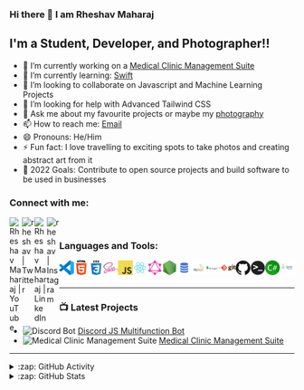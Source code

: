 ### Hi there 👋 I am Rheshav Maharaj

<!--
**RheshavMaharaj/RheshavMaharaj** is a ✨ _special_ ✨ repository because its `README.md` (this file) appears on your GitHub profile.

Here are some ideas to get you started:

- 🔭 I’m currently working on ...
- 🌱 I’m currently learning ...
- 👯 I’m looking to collaborate on ...
- 🤔 I’m looking for help with ...
- 💬 Ask me about ...
- 📫 How to reach me: ...
- 😄 Pronouns: ...
- ⚡ Fun fact: ...
-->

## I'm a Student, Developer, and Photographer!!

- 🔭 I’m currently working on a [Medical Clinic Management Suite][current]
- 🌱 I’m currently learning: [Swift](https://developer.apple.com/swift/)
- 👯 I’m looking to collaborate on Javascript and Machine Learning Projects
- 🤔 I’m looking for help with Advanced Tailwind CSS
- 💬 Ask me about my favourite projects or maybe my [photography][photography]
- 📫 How to reach me: [Email](rheshav.maharaj@outlook.com)
- 😄 Pronouns: He/Him
- ⚡ Fun fact: I love travelling to exciting spots to take photos and creating abstract art from it
- 🥅 2022 Goals: Contribute to open source projects and build software to be used in businesses

### Connect with me:

<!-- [<img align="left" alt="rheshav.com" width="22px" src="https://raw.githubusercontent.com/iconic/open-iconic/master/svg/globe.svg" />][website] -->
[<img align="left" alt="Rheshav Maharaj | YouTube" width="22px" src="https://cdn2.iconfinder.com/data/icons/social-media-2285/512/1_Youtube_colored_svg-512.png" />][youtube]
[<img align="left" alt="rheshav | Twitter" width="22px" src="https://cdn2.iconfinder.com/data/icons/social-media-2285/512/1_Twitter3_colored_svg-512.png" />][twitter]
[<img align="left" alt="Rheshav Maharaj | LinkedIn" width="22px" src="https://cdn2.iconfinder.com/data/icons/social-media-2285/512/1_Linkedin_unofficial_colored_svg-512.png" />][linkedin]
[<img align="left" alt="rheshav | Instagram" width="22px" src="https://cdn2.iconfinder.com/data/icons/social-media-2285/512/1_Instagram_colored_svg_1-512.png" />][instagram]

<br />

### Languages and Tools:

[<img align="left" alt="Visual Studio Code" width="26px" src="https://raw.githubusercontent.com/github/explore/80688e429a7d4ef2fca1e82350fe8e3517d3494d/topics/visual-studio-code/visual-studio-code.png" />][github]
[<img align="left" alt="HTML5" width="26px" src="https://raw.githubusercontent.com/github/explore/80688e429a7d4ef2fca1e82350fe8e3517d3494d/topics/html/html.png" />][github]
[<img align="left" alt="CSS3" width="26px" src="https://raw.githubusercontent.com/github/explore/80688e429a7d4ef2fca1e82350fe8e3517d3494d/topics/css/css.png" />][github]
[<img align="left" alt="Sass" width="26px" src="https://raw.githubusercontent.com/github/explore/80688e429a7d4ef2fca1e82350fe8e3517d3494d/topics/sass/sass.png" />][github]
[<img align="left" alt="JavaScript" width="26px" src="https://raw.githubusercontent.com/github/explore/80688e429a7d4ef2fca1e82350fe8e3517d3494d/topics/javascript/javascript.png" />][github]
[<img align="left" alt="React" width="26px" src="https://raw.githubusercontent.com/github/explore/80688e429a7d4ef2fca1e82350fe8e3517d3494d/topics/react/react.png" />][github]
[<img align="left" alt="GraphQL" width="26px" src="https://raw.githubusercontent.com/github/explore/80688e429a7d4ef2fca1e82350fe8e3517d3494d/topics/graphql/graphql.png" />][github]
[<img align="left" alt="Node.js" width="26px" src="https://raw.githubusercontent.com/github/explore/80688e429a7d4ef2fca1e82350fe8e3517d3494d/topics/nodejs/nodejs.png" />][github]
[<img align="left" alt="SQL" width="26px" src="https://raw.githubusercontent.com/github/explore/80688e429a7d4ef2fca1e82350fe8e3517d3494d/topics/sql/sql.png" />][github]
[<img align="left" alt="MySQL" width="26px" src="https://raw.githubusercontent.com/github/explore/80688e429a7d4ef2fca1e82350fe8e3517d3494d/topics/mysql/mysql.png" />][github]
[<img align="left" alt="MongoDB" width="26px" src="https://raw.githubusercontent.com/github/explore/80688e429a7d4ef2fca1e82350fe8e3517d3494d/topics/mongodb/mongodb.png" />][github]
[<img align="left" alt="Git" width="26px" src="https://raw.githubusercontent.com/github/explore/80688e429a7d4ef2fca1e82350fe8e3517d3494d/topics/git/git.png" />][github]
[<img align="left" alt="GitHub" width="26px" src="https://raw.githubusercontent.com/github/explore/78df643247d429f6cc873026c0622819ad797942/topics/github/github.png" />][github]
[<img align="left" alt="Terminal" width="26px" src="https://raw.githubusercontent.com/github/explore/80688e429a7d4ef2fca1e82350fe8e3517d3494d/topics/terminal/terminal.png" />][github]
[<img align="left" alt="C Sharp" width="26px" src="https://raw.githubusercontent.com/github/explore/80688e429a7d4ef2fca1e82350fe8e3517d3494d/topics/csharp/csharp.png" />][github]
[<img align="left" alt="Java" width="26px" src="https://raw.githubusercontent.com/github/explore/80688e429a7d4ef2fca1e82350fe8e3517d3494d/topics/java/java.png" />][github]

<br />
<br />

---

### 📺 Latest Projects

- <img alt="Discord Bot" width="26px" src="https://cdn2.iconfinder.com/data/icons/gaming-platforms-squircle/250/discord_squircle-512.png" /> [Discord JS Multifunction Bot](https://github.com/RheshavMaharaj/discord-js-bot)
- <img alt="Medical Clinic Management Suite" width="26px" src="https://cdn3.iconfinder.com/data/icons/dental-premium-color-symbol/91/Dental_-_Tooth_-_Dentist_-_Dentistry_47-512.png" /> [Medical Clinic Management Suite](https://github.com/RheshavMaharaj/mern-test)



---

<details>
  <summary>:zap: GitHub Activity</summary>
  
<!--START_SECTION:activity-->
<!--END_SECTION:activity-->

</details>

<details>
  <summary>:zap: GitHub Stats</summary>

  <img alt="Rheshav's GitHub Stats" src="https://github-readme-stats.vercel.app/api?username=RheshavMaharaj&hide=prs&show_icons=true&theme=dracula&count_private=true&include_all_commits=true" />
  <img alt="Rheshav's GitHub Stats" src="https://github-readme-stats.vercel.app/api/top-langs/?username=RheshavMaharaj&layout=compact&theme=dracula" />

</details>

<!-- <details>
  <summary>:zap: Some Top Secret Repositories</summary>

  <img align="left" alt="Discord Js Bot" src="https://github-readme-stats.vercel.app/api/pin/?username=RheshavMaharaj&repo=discord-js-bot" />
  <img align="right" alt="Proctoring Webapp" src="https://github-readme-stats.vercel.app/api/pin/?username=RheshavMaharaj&repo=SES2B" />

</details> -->

<!-- [website]: https://rheshav.com -->

[current]: https://github.com/RheshavMaharaj/mern-test 
[photography]: https://www.instagram.com/rheshav/?hl=en 
[instagram]: https://www.instagram.com/rheshav/?hl=en 
[twitter]: https://twitter.com/rheshav
[youtube]: https://www.youtube.com/channel/UCqSvmiiuIJbiHjdKNIqvUkA
[linkedin]: https://www.linkedin.com/in/rheshavmaharaj/
[github]: https://github.com/RheshavMaharaj